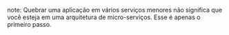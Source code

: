note: Quebrar uma aplicação em vários serviços menores não significa que você esteja em uma arquitetura de micro-serviços. Esse é apenas o primeiro passo.